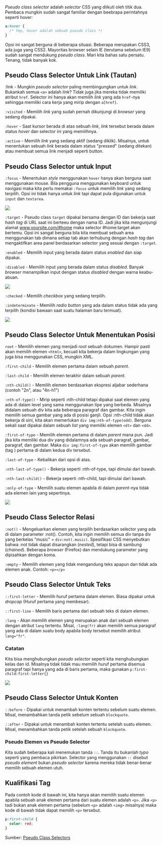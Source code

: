 *Pseudo class selector* adalah *selector* CSS yang diikuti oleh titik dua. Pembaca mungkin sudah sangat familiar dengan beebrapa perintahnya seperti hover:

```css
a:hover {
  /* Yep, hover adalah sebuah pseudo class */
}
```

 Opsi ini sangat berguna di beberapa situasi. Beberapa merupakan CSS3, ada juga yang CSS2. Mayoritas browser selain IE (terutama sebelum IE9) sudah sangat mendukung *pseudo class*. Mari kita bahas satu persatu. Tenang, tidak banyak kok.

## Pseudo Class Selector Untuk Link (Tautan)

:link - Mungkin *pseudo selector* paling membingungkan untuk *link*. Bukankah semua `<a>` adalah *link*? Tidak juga jika mereka tidak memiliki atribut `href`. Selector ini hanya akan memilih *link* yang ada `href`-nya sehingga memiliki cara kerja yang mirip dengan `a[href]`. 

`:visited` - Memilih *link* yang sudah pernah dikunjungi di *browser* yang sedang dipakai. 

`:hover` - Saat kursor berada di atas sebuah *link*, *link* tersebut berada dalam status *hover* dan selector ini yang memilihnya.

`:active` - Memilih *link* yang sedang aktif (sedang diklik). Misalnya, untuk menentukan sebuah *link* berada dalam status "pressed" (sedang ditekan) atau membuat semua link menjadi seperti button. 

## Pseudo Class Selector untuk Input 

`:focus` - Menentukan *style* menggunakan `hover` hanya akan berguna saat menggunakan mouse. Bila pengguna menggunakan keyboard untuk navigasi maka kita perlu memakai `:focus` untuk memilih *link* yang sedang terpilih. Opsi ini tidak hanya untuk *link* tapi dapat pula digunakan untuk `input` dan `textarea`. 

![](https://css-tricks.com/wp-content/csstricks-uploads/formwithfocus.png)

`:target` - Pseudo class `target` dipakai bersama dengan ID dan bekerja saat *hash tag* di URL saat ini berteeu dengan nama ID. Jadi jika kita mengunjungi alamat www.yoursite.com/#home maka selector #home:target akan bertemu. Opsi ini sangat berguna bila kita membuat sebuah area menggunakan tab dimana setiap tab akan terhubung dengan *hash tag* dan mengaktifkan area panel berdasarkan selector yang sesuai dengan `:target`.

`:enabled` - Memilih input yang berada dalam status *enabled* dan siap dipakai. 

`:disabled` - Memilih input yang berada dalam status *disabled*. Banyak *browser* menampilkan input dengan status *disabled* dengan warna keabu-abuan. 

![](https://css-tricks.com/wp-content/csstricks-uploads/disabledelements.png)

`:checked` - Memilih *checkbox* yang sedang terpilih. 

`:indeterminate` - Memilih *radio button* yang ada dalam status tidak ada yang terpilih (kondisi bawaan saat suatu halaman baru termuat). 

![](https://css-tricks.com/wp-content/csstricks-uploads/radiopurgatory.png)

## Pseudo Class Selector Untuk Menentukan Posisi

`root` - Memilih elemen yang menjadi *root* sebuah dokumen. Hampir pasti akan memilih elemen `<html>`, kecuali kita bekerja dalam lingkungan yang juga bisa menggunakan CSS, mungkin XML. 

`:first-child` - Memilih elemen pertama dalam sebuah *parent*.

`:last-child` - Memilih elemen terakhir dalam sebuah *parent*.

`:nth-child()` - Memilih elemen berdasarkan ekspresi aljabar sederhana (contoh "2n", atau "4n-h1")

`:nth-of-type()` - Mirip seperti :nth-child tetapi dipakai saat elemen yang ada di dalam level yang sama menggunakan tipe yang berbeda. Misalnya didalam sebuah div kita ada beberapa paragraf dan gambar. Kita ingin memilih semua gambar yang ada di posisi ganjil. Opsi :nth-child tidak akan bekerja di sini, kita akan memerlukan `div img:nth-of-type(odd)`. Berguna sekali saat dipakai dalam sebuah *list* yang memiliki elemen `<dt>` dan `<dd>`.

`:first-of-type` - Memilih elemen pertama di dalam *parent* mana pun. Jadi jika kita memiliki dua div yang didalamnya ada sebuah paragraf, gambar, paragraf, dan gambar. Maka `div img:first-of-type` akan memilih gambar (tag <img>) pertama di dalam kedua div tersebut. 

`:last-of-type` - Kebalikan dari opsi di atas.

`:nth-last-of-type()` - Bekerja seperti :nth-of-type, tapi dimulai dari bawah.

`:nth-last-child()` - Bekerja seperti :nth-child, tapi dimulai dari bawah.

`:only-of-type` - Memilih suatu elemen apabila di dalam *parent*-nya tidak ada elemen lain yang sepertinya. 

![](https://css-tricks.com/wp-content/csstricks-uploads/relationalpseudos2.png)

## Pseudo Class Selector Relasi

`:not()` - Mengeluarkan elemen yang terpilih berdasarkan selector yang ada di dalam parameter :not(). Contoh, kita ingin memilih semua div tanpa div yang berkelas "music" = `div:not(.music)`. Spesifikasi CSS menyebutkan bahwa :not tidak dapat disarangkan (*nested*), tetapi bisa di sambung (*chained*). Beberapa *browser* (Firefox) dan mendukung parameter yang dipisahkan dengan koma.

`:empty` - Memilih elemen yang tidak mengandung teks apapun dan tidak ada elemen anak. Contoh: `<p></p>`

## Pseudo Class Selector Untuk Teks

`::first-letter` - Memilih huruf pertama dalam elemen. Biasa dipakai untuk *dropcap* (Huruf pertama yang membesar). 

`::first-line` - Memilih baris pertama dari sebuah teks di dalam elemen. 

`:lang` - Akan memilih elemen yang merupakan anak dari sebuah elemen dengan atribut `lang` tertentu. Misal, `:lang(fr)` akan memilih semua paragraf yang ada di dalam suatu body apabila body tersebut memilih atribut `lang="fr"`.

### Catatan

Kita bisa menghubungkan *pseudo selector* seperti kita menghubungkan kelas dan id. Misalnya tidak tidak mau memilih huruf pertama disemua paragraf tapi hanya yang ada di baris pertama, maka gunakan `p:first-child:first-letter{}`

![](https://css-tricks.com/wp-content/csstricks-uploads/dropcap.png)

## Pseudo Class Selector Untuk Konten

`::before` - Dipakai untuk menambah konten tertentu sebelum suatu elemen. Misal, menambahkan tanda petik sebelum sebuah `blockquote`.

`::after` - Dipakai untuk menambah konten tertentu setelah suatu elemen. Misal, menambahkan tanda petik setelah sebuah `blockquote`. 

### Pseudo Elemen vs Pseudo Selector

Kita sudah beberapa kali menemukan tanda `::`. Tanda itu bukanlah *typo* seperti yang pembaca pikirkan. Selector yang menggunakan `::` disebut *pseudo element* bukan *pseudo selector* karena mereka tidak benar-benar memilih sebuah elemen utuh. 

## Kualifikasi Tag

Pada contoh kode di bawah ini, kita hanya akan memilih suatu elemen apabila sebuah anak elemen pertama dari suatu elemen adalah `<p>`. Jika `<p>` tadi bukan anak elemen pertama (sebelum `<p>` adalah `<img>` misalnya) maka kode di bawah tidak dapat memilih `<p>` tersebut.

```css
p:first-child {
  color: red;
}
```



Sumber: [Pseudo Class Selectors](https://css-tricks.com/pseudo-class-selectors/)